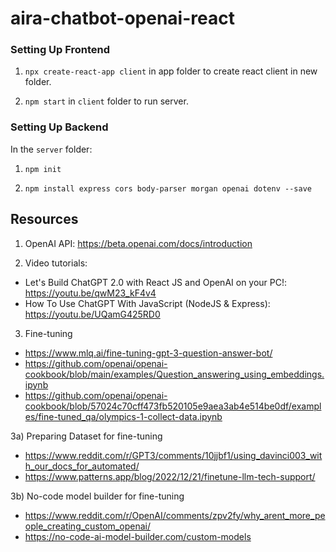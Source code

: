 # aira-chatbot-openai-react
 
### Setting Up Frontend

1. `npx create-react-app client` in app folder to create react client in new folder.

2. `npm start` in `client` folder to run server.

### Setting Up Backend

In the `server` folder:

1. `npm init`

2. `npm install express cors body-parser morgan openai dotenv --save`

## Resources

1. OpenAI API: https://beta.openai.com/docs/introduction

2. Video tutorials:
- Let's Build ChatGPT 2.0 with React JS and OpenAI on your PC!: https://youtu.be/qwM23_kF4v4
- How To Use ChatGPT With JavaScript (NodeJS & Express): https://youtu.be/UQamG425RD0

3. Fine-tuning
- https://www.mlq.ai/fine-tuning-gpt-3-question-answer-bot/
- https://github.com/openai/openai-cookbook/blob/main/examples/Question_answering_using_embeddings.ipynb
- https://github.com/openai/openai-cookbook/blob/57024c70cff473fb520105e9aea3ab4e514be0df/examples/fine-tuned_qa/olympics-1-collect-data.ipynb

3a) Preparing Dataset for fine-tuning
- https://www.reddit.com/r/GPT3/comments/10jjbf1/using_davinci003_with_our_docs_for_automated/
- https://www.patterns.app/blog/2022/12/21/finetune-llm-tech-support/

3b) No-code model builder for fine-tuning
- https://www.reddit.com/r/OpenAI/comments/zpv2fy/why_arent_more_people_creating_custom_openai/
- https://no-code-ai-model-builder.com/custom-models
